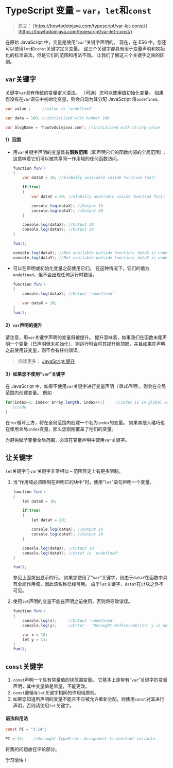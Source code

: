 # TypeScript 变量 – `var`，`let`和`const`

> 原文： [https://howtodoinjava.com/typescript/var-let-const/](https://howtodoinjava.com/typescript/var-let-const/)

在原始 JavaScript 中，变量是使用“`var`”关键字声明的。 现在，在 ES6 中，您还可以使用`let`和`const`关键字定义变量。 这三个关键字都具有用于变量声明和初始化的标准语法，但是它们的范围和用法不同。 让我们了解这三个关键字之间的区别。

## `var`关键字

关键字`var`具有传统的变量定义语法。 （可选）您可以使用值初始化变量。 如果您没有在`var`语句中初始化变量，则会自动为其分配 JavaScript 值`undefined`。

```java
var value ; 	//value is 'undefined'

var data = 100;	//initialized with number 100

var blogName = 'howtodoinjava.com';	//initialized with string value

```

#### 1）范围

*   用`var`关键字声明的变量具有**函数范围**（即声明它们的函数内部的全局范围）； 这意味着它们可以被共享同一作用域的任何函数访问。

    ```java
    function fun() 
    {
    	var dataX = 10;	//Globally available inside function fun()

    	if(true) 
    	{
    		var dataY = 20;	//Globally available inside function fun() 

    		console.log(dataX);	//Output 10
    		console.log(dataY);	//Output 20
    	}

    	console.log(dataX);	//Output 10
    	console.log(dataY);	//Output 20
    }

    fun();

    console.log(dataX);	//Not available outside function; dataX is undefined
    console.log(dataY);	//Not available outside function; dataY is undefined

    ```

*   可以在声明或初始化变量之前使用它们。 在这种情况下，它们的值为`undefined`，但不会出现任何运行时错误。

    ```java
    function fun() 
    {
    	console.log(dataX);	//Output 'undefined'

    	var dataX = 10;
    }
    fun();

    ```

#### 2）`var`声明的提升

请注意，用`var`关键字声明的变量将被提升。 提升意味着，如果我们在函数末尾声明一个变量（已声明但未初始化），则运行时会将其提升到顶部，并且如果在声明之前使用该变量，则不会有任何错误。

> 阅读更多： [JavaScript 提升](https://howtodoinjava.com/typescript/javascript-variable-hoisting/)

#### 3）如果您不使用“`var`”关键字

在 JavaScript 中，如果不使用`var`关键字进行变量声明（*隐式声明*），则会在全局范围内创建变量。 例如

```java
for(index=0; index< array.length; index++){		//index is in global scope
   //code
}

```

在`for`循环上方，将在全局范围内创建一个名为`index`的变量。 如果其他人碰巧也在使用全局`index`变量，那么您刚刚覆盖了他们的变量。

为避免赋予变量全局范围，必须在变量声明中使用`var`关键字。

## 让关键字

`let`关键字与`var`关键字非常相似 – 范围界定上有更多限制。

1.  当“作用域必须限制在声明它的块中”时，使用“`let`”语句声明一个变量。

    ```java
    function fun() 
    {
    	let dataX = 10;	

    	if(true) 
    	{
    		let dataY = 20;	

    		console.log(dataX);	//Output 10
    		console.log(dataY);	//Output 20
    	}

    	console.log(dataX);	//Output 10
    	console.log(dataY);	//dataY is 'undefined'
    }

    fun();

    ```

    参见上面突出显示的行。 如果您使用了“`var`”关键字，则由于`dataY`在函数中具有全局作用域，因此该名称已经可用。 由于`let`关键字，`dataY`在`if`块之外不可见。

2.  使用`let`声明的变量不能在声明之前使用，否则将导致错误。

    ```java
    function fun() 
    {
    	console.log(x);		//Output 'undefined'
    	console.log(y);		//Error - "Uncaught ReferenceError: y is not defined"

    	var x = 10;
    	let y = 11;
    }
    fun();

    ```

## `const`关键字

1.  `const`声明一个具有常量值的块范围变量。 它基本上是带有“`var`”关键字的变量声明，其中变量值是常量，不能更改。
2.  `const`遵循与`let`关键字相同的作用域原则。
3.  如果您知道所声明的变量不能且不应被允许重新分配，则使用`const`对其进行声明，否则请使用`let`关键字。

#### 语法和用法

```java
const PI = "3.14";

PI = 12;	//Uncaught TypeError: Assignment to constant variable.

```

将我的问题放在评论部分。

学习愉快！